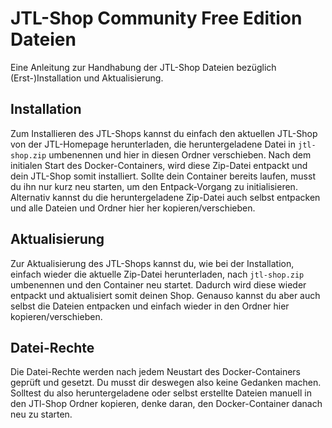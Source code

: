 # JTL-Shop Community Free Edition Dateien

Eine Anleitung zur Handhabung der JTL-Shop Dateien bezüglich (Erst-)Installation und Aktualisierung.

## Installation

Zum Installieren des JTL-Shops kannst du einfach den aktuellen JTL-Shop von der JTL-Homepage herunterladen, die heruntergeladene Datei in `jtl-shop.zip` umbenennen und hier in diesen Ordner verschieben. Nach dem initialen Start des Docker-Containers, wird diese Zip-Datei entpackt und dein JTL-Shop somit installiert. Sollte dein Container bereits laufen, musst du ihn nur kurz neu starten, um den Entpack-Vorgang zu initialisieren. Alternativ kannst du die heruntergeladene Zip-Datei auch selbst entpacken und alle Dateien und Ordner hier her kopieren/verschieben.

## Aktualisierung

Zur Aktualisierung des JTL-Shops kannst du, wie bei der Installation, einfach wieder die aktuelle Zip-Datei herunterladen, nach `jtl-shop.zip` umbenennen und den Container neu startet. Dadurch wird diese wieder entpackt und aktualisiert somit deinen Shop. Genauso kannst du aber auch selbst die Dateien entpacken und einfach wieder in den Ordner hier kopieren/verschieben.

## Datei-Rechte

Die Datei-Rechte werden nach jedem Neustart des Docker-Containers geprüft und gesetzt. Du musst dir deswegen also keine Gedanken machen. Solltest du also heruntergeladene oder selbst erstellte Dateien manuell in den JTl-Shop Ordner kopieren, denke daran, den Docker-Container danach neu zu starten.
